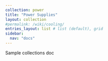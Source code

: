 ```yaml
---
collection: power
title: "Power Supplies"
layout: collection
#permalink: /wiki/cooling/
entries_layout: list # list (default), grid
sidebar:
  nav: "docs"
---
```


Sample collections doc